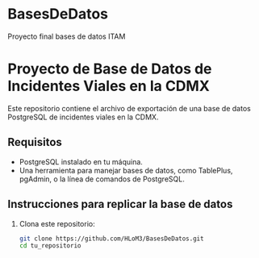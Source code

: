 # BasesDeDatos
Proyecto final bases de datos ITAM

# Proyecto de Base de Datos de Incidentes Viales en la CDMX

Este repositorio contiene el archivo de exportación de una base de datos PostgreSQL de incidentes viales en la CDMX.

## Requisitos

- PostgreSQL instalado en tu máquina.
- Una herramienta para manejar bases de datos, como TablePlus, pgAdmin, o la línea de comandos de PostgreSQL.

## Instrucciones para replicar la base de datos

1. Clona este repositorio:
   ```sh
   git clone https://github.com/HLoM3/BasesDeDatos.git
   cd tu_repositorio
